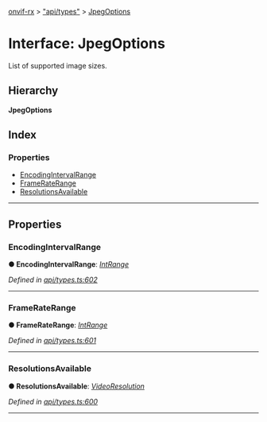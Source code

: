 [onvif-rx](../README.md) > ["api/types"](../modules/_api_types_.md) > [JpegOptions](../interfaces/_api_types_.jpegoptions.md)

# Interface: JpegOptions

List of supported image sizes.

## Hierarchy

**JpegOptions**

## Index

### Properties

* [EncodingIntervalRange](_api_types_.jpegoptions.md#encodingintervalrange)
* [FrameRateRange](_api_types_.jpegoptions.md#frameraterange)
* [ResolutionsAvailable](_api_types_.jpegoptions.md#resolutionsavailable)

---

## Properties

<a id="encodingintervalrange"></a>

###  EncodingIntervalRange

**● EncodingIntervalRange**: *[IntRange](_api_types_.intrange.md)*

*Defined in [api/types.ts:602](https://github.com/patrickmichalina/onvif-rx/blob/3ab1739/src/api/types.ts#L602)*

___
<a id="frameraterange"></a>

###  FrameRateRange

**● FrameRateRange**: *[IntRange](_api_types_.intrange.md)*

*Defined in [api/types.ts:601](https://github.com/patrickmichalina/onvif-rx/blob/3ab1739/src/api/types.ts#L601)*

___
<a id="resolutionsavailable"></a>

###  ResolutionsAvailable

**● ResolutionsAvailable**: *[VideoResolution](_api_types_.videoresolution.md)*

*Defined in [api/types.ts:600](https://github.com/patrickmichalina/onvif-rx/blob/3ab1739/src/api/types.ts#L600)*

___

